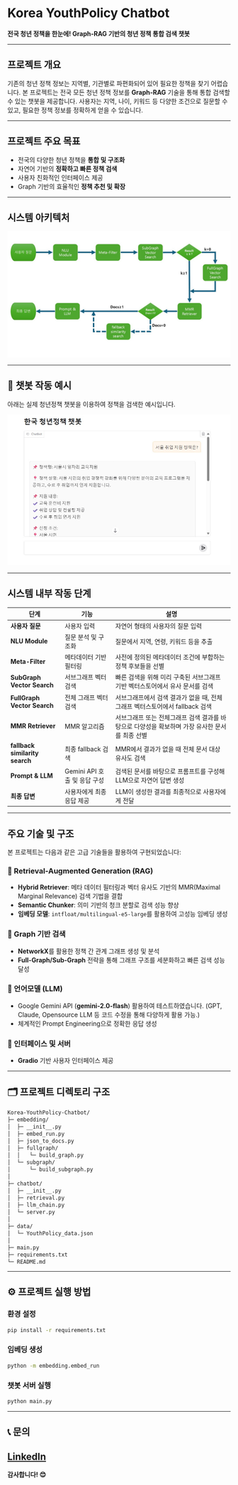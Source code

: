 # Korea YouthPolicy Chatbot

**전국 청년 정책을 한눈에! Graph-RAG 기반의 청년 정책 통합 검색 챗봇**

---

## 프로젝트 개요

기존의 청년 정책 정보는 지역별, 기관별로 파편화되어 있어 필요한 정책을 찾기 어렵습니다. 본 프로젝트는 전국 모든 청년 정책 정보를 **Graph-RAG** 기술을 통해 통합 검색할 수 있는 챗봇을 제공합니다. 사용자는 지역, 나이, 키워드 등 다양한 조건으로 질문할 수 있고, 필요한 정책 정보를 정확하게 얻을 수 있습니다.

---

## 프로젝트 주요 목표

* 전국의 다양한 청년 정책을 **통합 및 구조화**
* 자연어 기반의 **정확하고 빠른 정책 검색**
* 사용자 친화적인 인터페이스 제공
* Graph 기반의 효율적인 **정책 추천 및 확장**

---
## 시스템 아키텍처
![Architecture](img/Chatbot-Architecture.jpg)

---
## 🚀 챗봇 작동 예시

아래는 실제 청년정책 챗봇을 이용하여 정책을 검색한 예시입니다.

![챗봇 작동 예시](img/screenshot.jpg)

---
## 시스템 내부 작동 단계

| 단계 | 기능 | 설명 |
| --- | --- | --- |
| **사용자 질문** | 사용자 입력 | 자연어 형태의 사용자의 질문 입력 |
| **NLU Module** | 질문 분석 및 구조화 | 질문에서 지역, 연령, 키워드 등을 추출 |
| **Meta-Filter** | 메타데이터 기반 필터링 | 사전에 정의된 메타데이터 조건에 부합하는 정책 후보들을 선별 |
| **SubGraph Vector Search** | 서브그래프 벡터 검색 | 빠른 검색을 위해 미리 구축된 서브그래프 기반 벡터스토어에서 유사 문서를 검색 |
| **FullGraph Vector Search** | 전체 그래프 벡터 검색 | 서브그래프에서 검색 결과가 없을 때, 전체 그래프 벡터스토어에서 fallback 검색 |
| **MMR Retriever** | MMR 알고리즘 | 서브그래프 또는 전체그래프 검색 결과를 바탕으로 다양성을 확보하며 가장 유사한 문서를 최종 선별 |
| **fallback similarity search** | 최종 fallback 검색 | MMR에서 결과가 없을 때 전체 문서 대상 유사도 검색 |
| **Prompt & LLM** | Gemini API 호출 및 응답 구성 | 검색된 문서를 바탕으로 프롬프트를 구성해 LLM으로 자연어 답변 생성 |
| **최종 답변** | 사용자에게 최종 응답 제공 | LLM이 생성한 결과를 최종적으로 사용자에게 전달 |



---
## 주요 기술 및 구조

본 프로젝트는 다음과 같은 고급 기술들을 활용하여 구현되었습니다:

### 📌 Retrieval-Augmented Generation (RAG)

* **Hybrid Retriever**: 메타 데이터 필터링과 벡터 유사도 기반의 MMR(Maximal Marginal Relevance) 검색 기법을 결합
* **Semantic Chunker**: 의미 기반의 청크 분할로 검색 성능 향상
* **임베딩 모델**: `intfloat/multilingual-e5-large`를 활용하여 고성능 임베딩 생성

### 📌 Graph 기반 검색

* **NetworkX**를 활용한 정책 간 관계 그래프 생성 및 분석
* **Full-Graph/Sub-Graph** 전략을 통해 그래프 구조를 세분화하고 빠른 검색 성능 달성

### 📌 언어모델 (LLM)

* Google Gemini API (**gemini-2.0-flash**) 활용하여 테스트하였습니다. (GPT, Claude, Opensource LLM 등 코드 수정을 통해 다양하게 활용 가능.)
* 체계적인 Prompt Engineering으로 정확한 응답 생성

### 📌 인터페이스 및 서버

* **Gradio** 기반 사용자 인터페이스 제공

---

## 🗂️ 프로젝트 디렉토리 구조

```
Korea-YouthPolicy-Chatbot/
├─ embedding/
│  ├─ __init__.py
│  ├─ embed_run.py
│  ├─ json_to_docs.py
│  ├─ fullgraph/
│  │   └─ build_graph.py
│  └─ subgraph/
│      └─ build_subgraph.py
│
├─ chatbot/
│  ├─ __init__.py
│  ├─ retrieval.py
│  ├─ llm_chain.py
│  └─ server.py
│
├─ data/
│  └─ YouthPolicy_data.json
│
├─ main.py
├─ requirements.txt
└─ README.md
```

---

## ⚙️ 프로젝트 실행 방법

### 환경 설정

```bash
pip install -r requirements.txt
```

### 임베딩 생성

```bash
python -m embedding.embed_run
```

### 챗봇 서버 실행

```bash
python main.py
```

---

## 📞 문의

[LinkedIn](www.linkedin.com/in/raheun-g-1066171b8)
---

**감사합니다! 😊**
